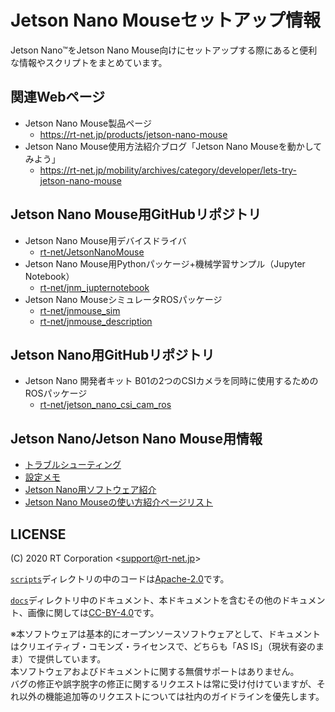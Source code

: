 # Jetson Nano Mouseセットアップ情報

Jetson Nano™をJetson Nano Mouse向けにセットアップする際にあると便利な情報やスクリプトをまとめています。

## 関連Webページ

* Jetson Nano Mouse製品ページ
    * https://rt-net.jp/products/jetson-nano-mouse
* Jetson Nano Mouse使用方法紹介ブログ「Jetson Nano Mouseを動かしてみよう」
    * https://rt-net.jp/mobility/archives/category/developer/lets-try-jetson-nano-mouse

## Jetson Nano Mouse用GitHubリポジトリ

* Jetson Nano Mouse用デバイスドライバ
    * [rt-net/JetsonNanoMouse](https://github.com/rt-net/JetsonNanoMouse)
* Jetson Nano Mouse用Pythonパッケージ+機械学習サンプル（Jupyter Notebook）
    * [rt-net/jnm_jupternotebook](https://github.com/rt-net/jnm_jupyternotebook)
* Jetson Nano MouseシミュレータROSパッケージ
    * [rt-net/jnmouse_sim](https://github.com/rt-net/jnmouse_sim)
    * [rt-net/jnmouse_description](https://github.com/rt-net/jnmouse_description)

## Jetson Nano用GitHubリポジトリ

* Jetson Nano 開発者キット B01の2つのCSIカメラを同時に使用するためのROSパッケージ
    * [rt-net/jetson_nano_csi_cam_ros](https://github.com/rt-net/jetson_nano_csi_cam_ros)

## Jetson Nano/Jetson Nano Mouse用情報

* [トラブルシューティング](./docs/TroubleShooting.md)
* [設定メモ](./docs/Tips.md)
* [Jetson Nano用ソフトウェア紹介](./docs/Utils.md)
* [Jetson Nano Mouseの使い方紹介ページリスト](./docs/JetsonNanoMouse.md)

## LICENSE

(C) 2020 RT Corporation \<support@rt-net.jp\>

[`scripts`](./scripts)ディレクトリの中のコードは[Apache-2.0](https://www.apache.org/licenses/LICENSE-2.0)です。

[`docs`](./docs)ディレクトリ中のドキュメント、本ドキュメントを含むその他のドキュメント、画像に関しては[CC-BY-4.0](https://creativecommons.org/licenses/by/4.0/deed.ja)です。

※本ソフトウェアは基本的にオープンソースソフトウェアとして、ドキュメントはクリエイティブ・コモンズ・ライセンスで、どちらも「AS IS」（現状有姿のまま）で提供しています。  
本ソフトウェアおよびドキュメントに関する無償サポートはありません。  
バグの修正や誤字脱字の修正に関するリクエストは常に受け付けていますが、それ以外の機能追加等のリクエストについては社内のガイドラインを優先します。